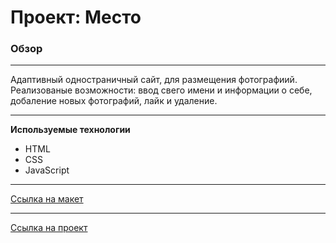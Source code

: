 # Проект: Место

### Обзор
---

 Адаптивный одностраничный сайт, для размещения фотографиий. 
 Реализованые возможности: ввод свего имени и информации о себе, добаление новых фотографий, лайк и удаление.

---

**Используемые технологии**

* HTML
* CSS
* JavaScript

---

[Ссылка на макет](https://www.figma.com/file/2cn9N9jSkmxD84oJik7xL7/JavaScript.-Sprint-4?node-id=0%3A1)

---

[Ссылка на проект](https://zzoomy.github.io/mesto/)
